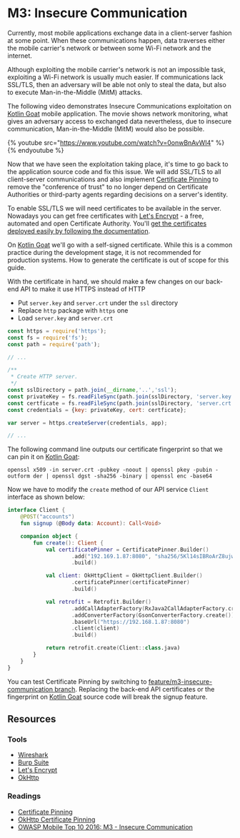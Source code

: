 M3: Insecure Communication
==========================

Currently, most mobile applications exchange data in a client-server fashion at
some point. When these communications happen, data traverses either the mobile
carrier's network or between some Wi-Fi network and the internet.

Although exploiting the mobile carrier's network is not an impossible task,
exploiting a Wi-Fi network is usually much easier. If communications lack
SSL/TLS, then an adversary will be able not only to steal the data, but also to
execute Man-in-the-Middle (MitM) attacks.

The following video demonstrates Insecure Communications exploitation on [Kotlin
Goat][0] mobile application. The movie shows network monitoring, what gives an
adversary access to exchanged data nevertheless, due to insecure communication,
Man-in-the-Middle (MitM) would also be possible.

{% youtube src="https://www.youtube.com/watch?v=0onwBnAvWI4" %}{% endyoutube %}

Now that we have seen the exploitation taking place, it's time to go back to the
application source code and fix this issue. We will add SSL/TLS to all
client-server communications and also implement [Certificate Pinning][3] to
remove the "conference of trust" to no longer depend on Certificate Authorities
or third-party agents regarding decisions on a server's identity.

To enable SSL/TLS we will need certificates to be available in the server.
Nowadays you can get free certificates with [Let's Encrypt][4] - a free,
automated and open Certificate Authority. You'll [get the certificates deployed
easily by following the documentation][5].

On [Kotlin Goat][0] we'll go with a self-signed certificate. While this is a
common practice during the development stage, it is not recommended for
production systems. How to generate the certificate is out of scope for this
guide.

With the certificate in hand, we should make a few changes on our back-end API
to make it use HTTPS instead of HTTP

* Put `server.key` and `server.crt` under the `ssl` directory
* Replace `http` package with `https` one
* Load `server.key` and `server.crt`

```javascript
const https = require('https');
const fs = require('fs');
const path = require('path');

// ...

/**
 * Create HTTP server.
 */
const sslDirectory = path.join(__dirname,'..','ssl');
const privateKey = fs.readFileSync(path.join(sslDirectory, 'server.key'), 'utf8');
const certficate = fs.readFileSync(path.join(sslDirectory, 'server.crt'), 'utf8');
const credentials = {key: privateKey, cert: certficate};

var server = https.createServer(credentials, app);

// ...
```

The following command line outputs our certificate fingerprint so that we can
pin it on [Kotlin Goat][0]:

```
openssl x509 -in server.crt -pubkey -noout | openssl pkey -pubin -outform der | openssl dgst -sha256 -binary | openssl enc -base64
```

Now we have to modify the `create` method of our API service `Client` interface
as shown below:

```kotlin
interface Client {
    @POST("accounts")
    fun signup (@Body data: Account): Call<Void>

    companion object {
        fun create(): Client {
            val certificatePinner = CertificatePinner.Builder()
                    .add("192.169.1.87:8080", "sha256/5Kl14sIBRoArZ8ujwNLWoLOI1QmsvE58nmXTO/9GSJw=")
                    .build()

            val client: OkHttpClient = OkHttpClient.Builder()
                    .certificatePinner(certificatePinner)
                    .build()

            val retrofit = Retrofit.Builder()
                    .addCallAdapterFactory(RxJava2CallAdapterFactory.create())
                    .addConverterFactory(GsonConverterFactory.create())
                    .baseUrl("https://192.168.1.87:8080")
                    .client(client)
                    .build()

            return retrofit.create(Client::class.java)
        }
    }
}
```

You can test Certificate Pinning by switching to
[feature/m3-insecure-communication branch][8]. Replacing the back-end API
certificates or the fingerprint on [Kotlin Goat][0] source code will break the
signup feature.

## Resources

### Tools

* [Wireshark][1]
* [Burp Suite][2]
* [Let's Encrypt][4]
* [OkHttp][7]

### Readings

* [Certificate Pinning][3]
* [OkHttp Certificate Pinning][6]
* [OWASP Mobile Top 10 2016: M3 - Insecure Communication][9]

[0]: https://github.com/PauloASilva/KotlinGoat
[1]: https://www.wireshark.org/
[2]: https://portswigger.net/
[3]: https://www.owasp.org/index.php/Certificate_and_Public_Key_Pinning
[4]: https://letsencrypt.org/
[5]: https://letsencrypt.org/docs/
[6]: https://github.com/square/okhttp/wiki/HTTPS#certificate-pinning
[7]: https://github.com/square/okhttp
[8]: https://github.com/PauloASilva/KotlinGoat/tree/feature/m3-insecure-communication
[9]: https://www.owasp.org/index.php/Mobile_Top_10_2016-M3-Insecure_Communication
